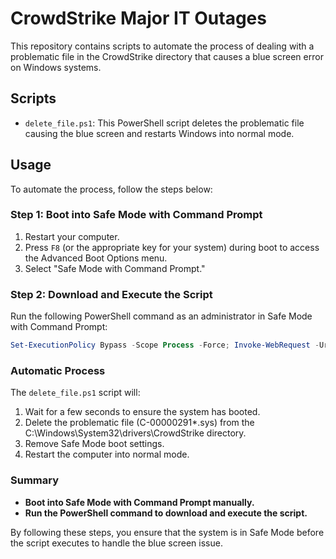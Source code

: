 # CrowdStrike Major IT Outages

This repository contains scripts to automate the process of dealing with a problematic file in the CrowdStrike directory that causes a blue screen error on Windows systems.

## Scripts

- `delete_file.ps1`: This PowerShell script deletes the problematic file causing the blue screen and restarts Windows into normal mode.

## Usage

To automate the process, follow the steps below:

### Step 1: Boot into Safe Mode with Command Prompt

1. Restart your computer.
2. Press `F8` (or the appropriate key for your system) during boot to access the Advanced Boot Options menu.
3. Select "Safe Mode with Command Prompt."

### Step 2: Download and Execute the Script

Run the following PowerShell command as an administrator in Safe Mode with Command Prompt:

```powershell
Set-ExecutionPolicy Bypass -Scope Process -Force; Invoke-WebRequest -Uri "https://raw.githubusercontent.com/Phoenixx52/crowdstrike-major-it-outages/main/delete_file.ps1" -OutFile "C:\delete_file.ps1"; .\C:\delete_file.ps1
```

### Automatic Process

The `delete_file.ps1` script will:

1. Wait for a few seconds to ensure the system has booted.
1. Delete the problematic file (C-00000291*.sys) from the C:\Windows\System32\drivers\CrowdStrike directory.
1. Remove Safe Mode boot settings.
1. Restart the computer into normal mode.

### Summary

- **Boot into Safe Mode with Command Prompt manually.**
- **Run the PowerShell command to download and execute the script.**

By following these steps, you ensure that the system is in Safe Mode before the script executes to handle the blue screen issue.
